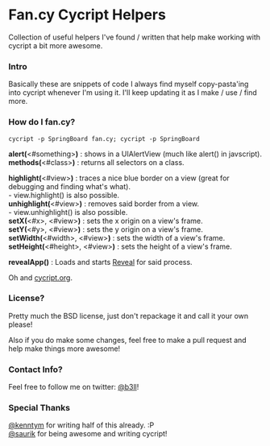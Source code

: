 # Fan.cy Cycript Helpers
Collection of useful helpers I've found / written that help make working with cycript a bit more awesome.

### Intro
Basically these are snippets of code I always find myself copy-pasta'ing into cycript whenever I'm using it. I'll keep updating it as I make / use / find more.

### How do I fan.cy?
```
cycript -p SpringBoard fan.cy; cycript -p SpringBoard
```

**alert(**<#something>**)** : shows <something> in a UIAlertView (much like alert() in javscript).  
**methods(**<#class>**)** : returns all selectors on a class.  
  
**highlight(**<#view>**)** : traces a nice blue border on a view (great for debugging and finding what's what).  
    - view.highlight() is also possible.  
**unhighlight(**<#view>**)** : removes said border from a view.  
    - view.unhighlight() is also possible.  
**setX(**<#x>, <#view>**)** : sets the x origin on a view's frame.  
**setY(**<#y>, <#view>**)** : sets the y origin on a view's frame.  
**setWidth(**<#width>, <#view>**)** : sets the width of a view's frame.  
**setHeight(**<#height>, <#view>**)** : sets the height of a view's frame.  

  
**revealApp()** : Loads and starts [Reveal](http://www.revealapp.com) for said process.  
  
Oh and [cycript.org](http://www.cycript.org/).

### License?
Pretty much the BSD license, just don't repackage it and call it your own please!

Also if you do make some changes, feel free to make a pull request and help make things more awesome!

### Contact Info?
Feel free to follow me on twitter: [@b3ll](https:///www.twitter.com/b3ll)!

### Special Thanks
[@kenntym](https://www.twitter.com/kennytm) for writing half of this already. :P  
[@saurik](http://www.saurik.com/) for being awesome and writing cycript!
